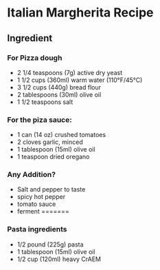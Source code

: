 # Italian Margherita Recipe

## Ingredient

### For Pizza dough

- 2 1/4 teaspoons (7g) active dry yeast
- 1 1/2 cups (360ml) warm water (110°F/45°C)
- 3 1/2 cups (440g) bread flour
- 2 tablespoons (30ml) olive oil
- 1 1/2 teaspoons salt

### For the piza sauce:

- 1 can (14 oz) crushed tomatoes
- 2 cloves garlic, minced
- 1 tablespoon (15ml) olive oil
- 1 teaspoon dried oregano

### Any Addition?

- Salt and pepper to taste
- spicy hot pepper
- tomato sauce
- ferment
=======
### Pasta ingredients

- 1/2 pound (225g) pasta
- 1 tablespoon (15ml) olive oil
- 1/2 cup (120ml) heavy CrAEM

